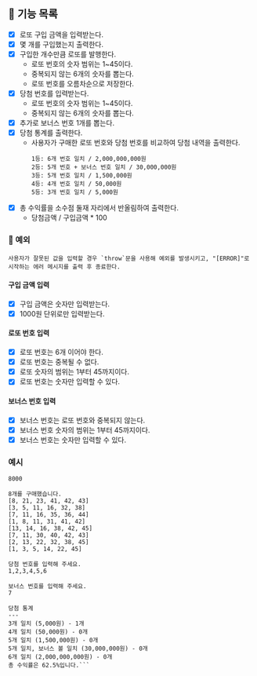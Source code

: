## 📌 기능 목록

- [x] 로또 구입 금액을 입력받는다.
- [x] 몇 개를 구입했는지 출력한다.
- [x] 구입한 개수만큼 로또를 발행한다.
  - 로또 번호의 숫자 범위는 1~45이다.
  - 중복되지 않는 6개의 숫자를 뽑는다.
  - 로또 번호를 오름차순으로 저장한다.
- [x] 당첨 번호를 입력받는다.
  - 로또 번호의 숫자 범위는 1~45이다.
  - 중복되지 않는 6개의 숫자를 뽑는다.
- [x] 추가로 보너스 번호 1개를 뽑는다.
- [x] 당첨 통계를 출력한다.
  - 사용자가 구매한 로또 번호와 당첨 번호를 비교하여 당첨 내역을 출력한다.
    ```
    1등: 6개 번호 일치 / 2,000,000,000원
    2등: 5개 번호 + 보너스 번호 일치 / 30,000,000원
    3등: 5개 번호 일치 / 1,500,000원
    4등: 4개 번호 일치 / 50,000원
    5등: 3개 번호 일치 / 5,000원
    ```
- [x] 총 수익률을 소수점 둘재 자리에서 반올림하여 출력한다.
  - 당첨금액 / 구입금액 * 100

### 📌 예외

```사용자가 잘못된 값을 입력할 경우 `throw`문을 사용해 예외를 발생시키고, "[ERROR]"로 시작하는 에러 메시지를 출력 후 종료한다.```

#### 구입 금액 입력
  - [x] 구입 금액은 숫자만 입력받는다.
  - [x] 1000원 단위로만 입력받는다. 
#### 로또 번호 입력
  - [x] 로또 번호는 6개 이어야 한다.
  - [x] 로또 번호는 중복될 수 없다.
  - [x] 로또 숫자의 범위는 1부터 45까지이다.
  - [x] 로또 번호는 숫자만 입력할 수 있다.
#### 보너스 번호 입력
  - [x] 보너스 번호는 로또 번호와 중복되지 않는다.
  - [x] 보너스 번호 숫자의 범위는 1부터 45까지이다.
  - [x] 보너스 번호는 숫자만 입력할 수 있다.

### 예시
```구입금액을 입력해 주세요.
8000

8개를 구매했습니다.
[8, 21, 23, 41, 42, 43]
[3, 5, 11, 16, 32, 38]
[7, 11, 16, 35, 36, 44]
[1, 8, 11, 31, 41, 42]
[13, 14, 16, 38, 42, 45]
[7, 11, 30, 40, 42, 43]
[2, 13, 22, 32, 38, 45]
[1, 3, 5, 14, 22, 45]

당첨 번호를 입력해 주세요.
1,2,3,4,5,6

보너스 번호를 입력해 주세요.
7

당첨 통계
---
3개 일치 (5,000원) - 1개
4개 일치 (50,000원) - 0개
5개 일치 (1,500,000원) - 0개
5개 일치, 보너스 볼 일치 (30,000,000원) - 0개
6개 일치 (2,000,000,000원) - 0개
총 수익률은 62.5%입니다.```